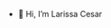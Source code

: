 - 👋 Hi, I’m Larissa Cesar


<!---
LarissaCesar1/LarissaCesar1 is a ✨ special ✨ repository because its `README.md` (this file) appears on your GitHub profile.
You can click the Preview link to take a look at your changes.
--->
